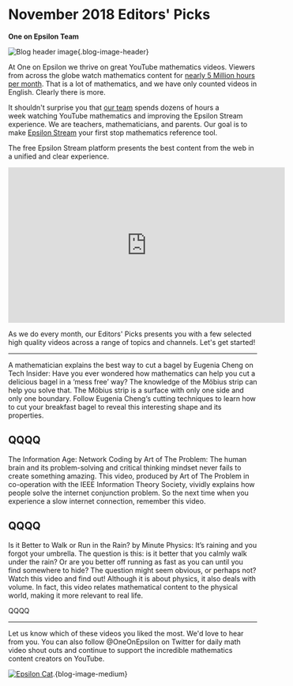 # November 2018 Editors' Picks

**One on Epsilon Team**

![Blog header image](https://es-app.com/assets/brd23x.jpg){.blog-image-header}

At One on Epsilon we thrive on great YouTube mathematics videos. Viewers from across the globe watch mathematics content for [nearly 5 Million hours per month](https://oneonepsilon.com/epsilonstream/#data-analysis). That is a lot of mathematics, and we have only counted videos in English. Clearly there is more.

It shouldn't surprise you that [our team](https://oneonepsilon.com/epsilonstream/#content-team) spends dozens of hours a week watching YouTube mathematics and improving the Epsilon Stream experience. We are teachers, mathematicians, and parents. Our goal is to make [Epsilon Stream](https://oneonepsilon.com/epsilonstream/) your first stop mathematics reference tool.

The free Epsilon Stream platform presents the best content from the web in a unified and clear experience. 

<iframe width="560" height="315" src="https://www.youtube.com/embed/7zZhs3nMYKw" frameborder="0" allow="accelerometer; autoplay; encrypted-media; gyroscope; picture-in-picture" allowfullscreen></iframe>

As we do every month, our Editors' Picks presents you with a few selected high quality videos across a range of topics and channels. Let's get started!

--- 

A mathematician explains the best way to cut a bagel by Eugenia Cheng on Tech Insider: Have you ever wondered how mathematics can help you cut a delicious bagel in a ‘mess free’ way? The knowledge of the Möbius strip can help you solve that. The Möbius strip is a surface with only one side and only one boundary. Follow Eugenia Cheng‘s cutting techniques to learn how to cut your breakfast bagel to reveal this interesting shape and its properties.

QQQQ
---
The Information Age: Network Coding by Art of The Problem: The human brain and its problem-solving and critical thinking mindset never fails to create something amazing. This video, produced by Art of The Problem in co-operation with the IEEE Information Theory Society, vividly explains how people solve the internet conjunction problem. So the next time when you experience a slow internet connection, remember this video.

QQQQ
---

Is it Better to Walk or Run in the Rain? by Minute Physics: It’s raining and you forgot your umbrella. The question is this: is it better that you calmly walk under the rain? Or are you better off running as fast as you can until you find somewhere to hide? The question might seem obvious, or perhaps not? Watch this video and find out! Although it is about physics, it also deals with volume. In fact, this video relates mathematical content to the physical world, making it more relevant to real life.

QQQQ

---

Let us know which of these videos you liked the most. We'd love to hear from you. You can also follow @OneOnEpsilon on Twitter for daily math video shout outs and continue to support the incredible mathematics content creators on YouTube.

[![Epsilon Cat](https://es-app.com/blog-assets/epsilonCat.jpg)](https://www.youtube.com/watch?v=7zZhs3nMYKw).{blog-image-medium}